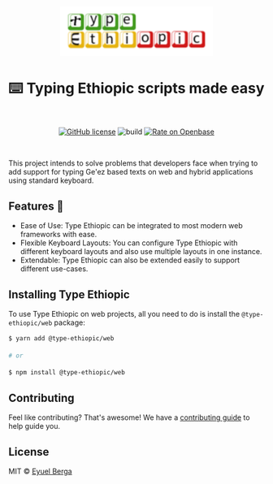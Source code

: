 <p align="center">
  <a href="https://github.com/eyuelberga/type-ethiopic">
    <img src="https://github.com/eyuelberga/type-ethiopic/blob/master/logo/logo.png?raw=true" alt="Type Ethiopic logo" width="300" />
  </a>
</p>

<h1 align="center">⌨️ Typing Ethiopic scripts made easy</h1>

<br>

<p align="center">
<a href="https://github.com/eyuelberga/type-ethiopic/blob/master/LICENSE"><img alt="GitHub license" src="https://img.shields.io/github/license/eyuelberga/type-ethiopic"></a>
<img alt="build" src="https://travis-ci.org/eyuelberga/type-ethiopic.svg?branch=master">
<a href="https://openbase.com/js/@type-ethiopic/web?utm_source=embedded&utm_medium=badge&utm_campaign=rate-badge"><img alt="Rate on Openbase" src="https://badges.openbase.com/js/rating/@type-ethiopic/web.svg"></a>
</p>
<br />

This project intends to solve problems that developers face when trying to add support for typing Ge'ez based texts on web and hybrid applications using standard keyboard.

## Features 🚀

-   Ease of Use: Type Ethiopic can be integrated to most modern web frameworks with ease.
-   Flexible Keyboard Layouts: You can configure Type Ethiopic with different keyboard layouts and also use multiple layouts in one instance.
-   Extendable: Type Ethiopic can also be extended easily to support different use-cases.

## Installing Type Ethiopic

To use Type Ethiopic on web projects, all you need to do is install the
`@type-ethiopic/web` package:

```sh
$ yarn add @type-ethiopic/web

# or

$ npm install @type-ethiopic/web
```

## Contributing

Feel like contributing? That's awesome! We have a
[contributing guide](./CONTRIBUTING.md) to help guide you.

## License

MIT © [Eyuel Berga](https://github.com/eyuelberga)
